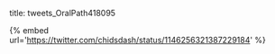 title: tweets_OralPath418095

{% embed url='https://twitter.com/chidsdash/status/1146256321387229184' %}
